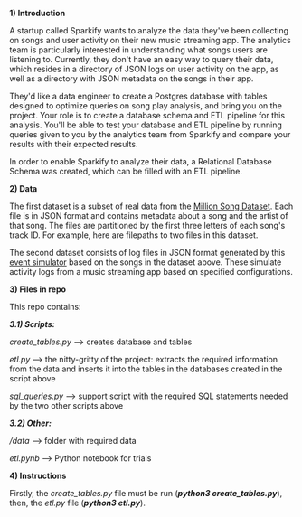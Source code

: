 **1) Introduction**

A startup called Sparkify wants to analyze the data they've been collecting on songs and user activity on their new music streaming app. The analytics team is particularly interested in understanding what songs users are listening to. Currently, they don't have an easy way to query their data, which resides in a directory of JSON logs on user activity on the app, as well as a directory with JSON metadata on the songs in their app.

They'd like a data engineer to create a Postgres database with tables designed to optimize queries on song play analysis, and bring you on the project. Your role is to create a database schema and ETL pipeline for this analysis. You'll be able to test your database and ETL pipeline by running queries given to you by the analytics team from Sparkify and compare your results with their expected results.

In order to enable Sparkify to analyze their data, a Relational Database Schema was created, which can be filled with an ETL pipeline.



**2) Data**

The first dataset is a subset of real data from the [Million Song Dataset](https://labrosa.ee.columbia.edu/millionsong/). Each file is in JSON format and contains metadata about a song and the artist of that song. The files are partitioned by the first three letters of each song's track ID. For example, here are filepaths to two files in this dataset.

The second dataset consists of log files in JSON format generated by this [event simulator](https://github.com/Interana/eventsim) based on the songs in the dataset above. These simulate activity logs from a music streaming app based on specified configurations.



**3) Files in repo**

This repo contains:



**_3.1) Scripts:_**

*create_tables.py* --> creates database and tables

*etl.py* --> the nitty-gritty of the project: extracts the required information from the data and inserts it into the tables in the databases created in the script above

*sql_queries.py* --> support script with the required SQL statements needed by the two other scripts above



**_3.2) Other:_**

*/data* --> folder with required data

*etl.pynb* --> Python notebook for trials



**4) Instructions**

Firstly, the *create_tables.py* file must be run (***python3 create_tables.py***), then, the *etl.py* file (***python3 etl.py***).



